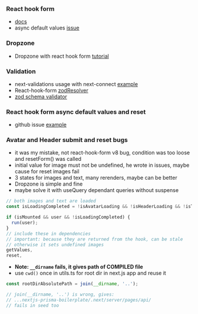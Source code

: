 ### React hook form

- [docs](https://react-hook-form.com/advanced-usage)
- async default values [issue](https://github.com/react-hook-form/react-hook-form/issues/2492#issuecomment-771578524)

### Dropzone

- Dropzone with react hook form [tutorial](https://dev.to/vibhanshu909/how-to-use-react-dropzone-with-react-hook-form-1omc)

### Validation

- next-validations usage with next-connect [example](https://github.com/jellydn/next-validations/discussions/170)
- React-hook-form [zodResolver](https://github.com/react-hook-form/resolvers)
- [zod schema validator](https://github.com/colinhacks/zod)

### React hook form async default values and reset

- github issue [example](https://github.com/react-hook-form/react-hook-form/issues/2492#issuecomment-771578524)

### Avatar and Header submit and reset bugs

- it was my mistake, not react-hook-form v8 bug, condition was too loose and resetForm() was called
- initial value for image must not be undefined, he wrote in issues, maybe cause for reset images fail
- 3 states for images and text, many rerenders, maybe can be better
- Dropzone is simple and fine
- maybe solve it with useQuery dependant queries without suspense

```ts
// both images and text are loaded
const isLoadingCompleted = !isAvatarLoading && !isHeaderLoading && !isTextFieldsLoading;

if (isMounted && user && !isLoadingCompleted) {
  run(user);
}
// include these in dependencies
// important: because they are returned from the hook, can be stale
// otherwise it sets undefined images
getValues,
reset,
```

- **Note: `__dirname` fails, it gives path of COMPILED file**
- use `cwd()` once in utils.ts for root dir in next.js app and reuse it

```ts
const rootDirAbsolutePath = join(__dirname, '..');

// join(__dirname, '..') is wrong, gives:
// ...nextjs-prisma-boilerplate/.next/server/pages/api/
// fails in seed too
```
